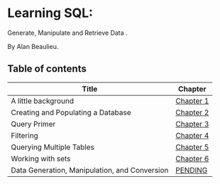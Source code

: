 # Learning SQL:
Generate, Manipulate and Retrieve Data .

By Alan Beaulieu.

## Table of contents

| Title | Chapter |
| ----- | ------- |
| A little background | [Chapter 1](/Chapter-01.md) |
| Creating and Populating a Database | [Chapter 2](/Chapter-02.md) |
| Query Primer | [Chapter 3](/Chapter-03.md) |
| Filtering | [Chapter 4](/Chapter-04.md) |
| Querying Multiple Tables | [Chapter 5](/Chapter-05.md) |
| Working with sets | [Chapter 6](/Chapter-06.md) |
| Data Generation, Manipulation, and Conversion | [PENDING]() |